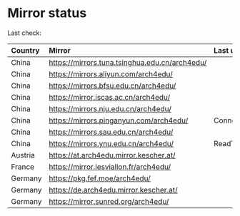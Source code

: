 <script src="./time.js"></script>
# Mirror status
Last check: <script type="text/javascript">localize(1677212718.7599993);</script>

|Country|Mirror|Last update|
|:------|:-----|:----------|
|China|https://mirrors.tuna.tsinghua.edu.cn/arch4edu/|<script type="text/javascript">localize(1677177524);</script>|
|China|https://mirrors.aliyun.com/arch4edu/|<script type="text/javascript">localize(1677177524);</script>|
|China|https://mirrors.bfsu.edu.cn/arch4edu/|<script type="text/javascript">localize(1677177524);</script>|
|China|https://mirror.iscas.ac.cn/arch4edu/|<script type="text/javascript">localize(1677177524);</script>|
|China|https://mirrors.nju.edu.cn/arch4edu/|<script type="text/javascript">localize(1677134329);</script>|
|China|https://mirrors.pinganyun.com/arch4edu/|ConnectionError|
|China|https://mirrors.sau.edu.cn/arch4edu/|<script type="text/javascript">localize(1673850842);</script>|
|China|https://mirrors.ynu.edu.cn/arch4edu/|ReadTimeout|
|Austria|https://at.arch4edu.mirror.kescher.at/|<script type="text/javascript">localize(1677177524);</script>|
|France|https://mirror.lesviallon.fr/arch4edu/|<script type="text/javascript">localize(1677177524);</script>|
|Germany|https://pkg.fef.moe/arch4edu/|<script type="text/javascript">localize(1677177524);</script>|
|Germany|https://de.arch4edu.mirror.kescher.at/|<script type="text/javascript">localize(1677177524);</script>|
|Germany|https://mirror.sunred.org/arch4edu/|<script type="text/javascript">localize(1677177524);</script>|

<script src="./tablefilter/tablefilter.js"></script>
<script src="./table.js"></script>